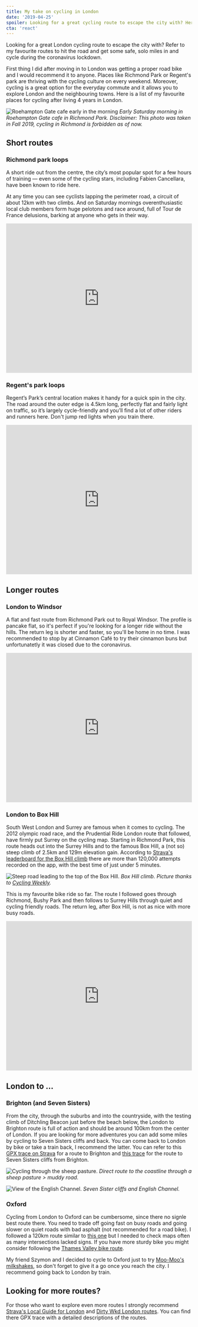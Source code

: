 ```yaml
---
title: My take on cycling in London
date: '2019-04-25'
spoiler: Looking for a great cycling route to escape the city with? Here are my personal favourites to get some miles in during the coronavirus lockdown.
cta: 'react'
---
```


Looking for a great London cycling route to escape the city with? Refer to my favourite routes to hit the road and get some safe, solo miles in and cycle during the coronavirus lockdown.

First thing I did after moving in to London was getting a proper road bike and I would recommend it to anyone. Places like Richmond Park or Regent's park are thriving with the cycling culture on every weekend. Moreover, cycling is a great option for the everyday commute and it allows you to explore London and the neighbouring towns. Here is a list of my favourite places for cycling after living 4 years in London.

![Roehampton Gate cafe early in the morning](./richmond_park_cafe.jpg)
*Early Saturday morning in Roehampton Gate cafe in Richmond Park. Disclaimer: This photo was taken in Fall 2019, cycling in Richmond is forbidden as of now.*

## Short routes

### Richmond park loops

A short ride out from the centre, the city’s most popular spot for a few hours of training — even some of the cycling stars, including Fabien Cancellara, have been known to ride here.

At any time you can see cyclists lapping the perimeter road, a circuit of about 12km with two climbs. And on Saturday mornings overenthusiastic local club members form huge pelotons and race around, full of Tour de France delusions, barking at anyone who gets in their way.

<iframe height='405' width='100%' frameborder='0' allowtransparency='true' scrolling='no' src='https://www.strava.com/activities/2837568599/embed/607e6e4225bf1ae7ea794ecc70aae3e9f4b14dbc'></iframe>

### Regent's park loops

Regent’s Park’s central location makes it handy for a quick spin in the city. The road around the outer edge is 4.5km long, perfectly flat and fairly light on traffic, so it’s largely cycle-friendly and you’ll find a lot of other riders and runners here. Don't jump red lights when you train there.

<iframe height='405' width='100%' frameborder='0' allowtransparency='true' scrolling='no' src='https://www.strava.com/activities/3335434534/embed/019b02f11a3095f1bdf937a7154c15af0821d7c3'></iframe>

## Longer routes

### London to Windsor

A flat and fast route from Richmond Park out to Royal Windsor. The profile is pancake flat, so it's perfect if you're looking for a longer ride without the hills. The return leg is shorter and faster, so you'll be home in no time. I was recommended to stop by at Cinnamon Café to try their cinnamon buns but unfortunatetly it was closed due to the coronavirus.

<iframe height='405' width='100%' frameborder='0' allowtransparency='true' scrolling='no' src='https://www.strava.com/activities/3349993673/embed/f91096e7aa91e36ceb6a2884f648752c408c15a4'></iframe>

### London to Box Hill

South West London and Surrey are famous when it comes to cycling. The 2012 olympic road race, and the Prudential Ride London route that followed, have firmly put Surrey on the cycling map. Starting in Richmond Park, this route heads out into the Surrey Hills and to the famous Box Hill, a (not so) steep climb of 2.5km and 129m elevation gain. According to [Strava's leaderboard for the Box Hill climb](https://www.strava.com/segments/6695759) there are more than 120,000 attempts recorded on the app, with the best time of just under 5 minutes.

![Steep road leading to the top of the Box Hill.](./box_hill.jpg)
*Box Hill climb. Picture thanks to [Cycling Weekly](https://www.cyclingweekly.com/fitness/training/how-to-climb-box-hill-video-266164).*

This is my favourite bike ride so far. The route I followed goes through Richmond, Bushy Park and then follows to Surrey Hills through quiet and cycling friendly roads. The return leg, after Box Hill, is not as nice with more busy roads.

<iframe height='405' width='100%' frameborder='0' allowtransparency='true' scrolling='no' src='https://www.strava.com/activities/3360618841/embed/d1d35698537d17dcae309b97584109ede9ef53c4'></iframe>


## London to ...

### Brighton (and Seven Sisters)

From the city, through the suburbs and into the countryside, with the testing climb of Ditchling Beacon just before the beach below, the London to Brighton route is full of action and should be around 100km from the center of London. If you are looking for more adventures you can add some miles by cycling to Seven Sisters cliffs and back. You can come back to London by bike or take a train back, I recommend the latter. You can refer to this [GPX trace on Strava](https://www.strava.com/local/uk/london/cycling/routes/116?hl=en-GB) for a route to Brighton and [this trace](https://www.mapmyride.com/gb/brighton-eng/brighton-to-seven-sisters-route-19626108) for the route to Seven Sisters cliffs from Brighton.

![Cycling through the sheep pasture.](./cycling_fields.jpg)
*Direct route to the coastline through a sheep pasture > muddy road.*

![View of the English Channel.](./seven_sisters_view.jpg)
*Seven Sister cliffs and English Channel.*


### Oxford

Cycling from London to Oxford can be cumbersome, since there no signle best route there. You need to trade off going fast on busy roads and going slower on quiet roads with bad asphalt (not recommended for a road bike). I followed a 120km route similar to [this one](https://www.routeyou.com/en-gb/route/view/26835/cycle-route/london-to-oxford) but I needed to check maps often as many intersections lacked signs. If you have more sturdy bike you might consider following the [Thames Valley bike route](https://cycle.travel/route/thames_valley).

My friend Szymon and I decided to cycle to Oxford just to try [Moo-Moo's milkshakes](moo-moos.co.uk), so don't forget to give it a go once you reach the city. I recommend going back to London by train.


 

## Looking for more routes?

For those who want to explore even more routes I strongly recommend [Strava's Local Guide for London](https://www.strava.com/local/uk/london/cycling) and [Dirty Wkd London routes](https://www.dirtywknd.com/pages/london-cycling-routes). You can find there GPX trace with a detailed descriptions of the routes. 